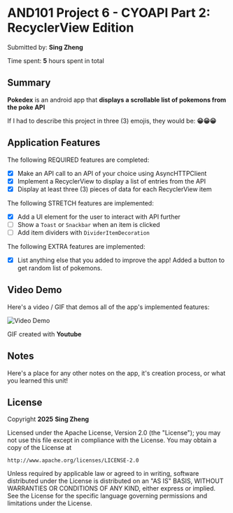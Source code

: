 <!-- (This is a comment) INSTRUCTIONS: Go through this page and fill out any **bolded** entries with their correct values.-->

# AND101 Project 6 - CYOAPI Part 2: RecyclerView Edition

Submitted by: **Sing Zheng**

Time spent: **5** hours spent in total

## Summary

**Pokedex** is an android app that **displays a scrollable list of pokemons from the poke API**

If I had to describe this project in three (3) emojis, they would be: **😀😀😀**

## Application Features

<!-- (This is a comment) Please be sure to change the [ ] to [x] for any features you completed.  If a feature is not checked [x], you might miss the points for that item! -->

The following REQUIRED features are completed:

- [x] Make an API call to an API of your choice using AsyncHTTPClient
- [x] Implement a RecyclerView to display a list of entries from the API
- [x] Display at least three (3) pieces of data for each RecyclerView item

The following STRETCH features are implemented:

- [x] Add a UI element for the user to interact with API further
- [ ] Show a `Toast` or `Snackbar` when an item is clicked
- [ ] Add item dividers with `DividerItemDecoration`

The following EXTRA features are implemented:

- [x] List anything else that you added to improve the app!
      Added a button to get random list of pokemons.

## Video Demo

Here's a video / GIF that demos all of the app's implemented features:

<img src='http://i.imgur.com/link/to/your/gif/file.gif' title='Video Demo' width='' alt='Video Demo' />

GIF created with **Youtube**

<!-- Recommended tools:
- [Kap](https://getkap.co/) for macOS
- [ScreenToGif](https://www.screentogif.com/) for Windows
- [peek](https://github.com/phw/peek) for Linux. -->

## Notes

Here's a place for any other notes on the app, it's creation process, or what you learned this unit!

## License

Copyright **2025** **Sing Zheng**

Licensed under the Apache License, Version 2.0 (the "License");
you may not use this file except in compliance with the License.
You may obtain a copy of the License at

    http://www.apache.org/licenses/LICENSE-2.0

Unless required by applicable law or agreed to in writing, software
distributed under the License is distributed on an "AS IS" BASIS,
WITHOUT WARRANTIES OR CONDITIONS OF ANY KIND, either express or implied.
See the License for the specific language governing permissions and
limitations under the License.
